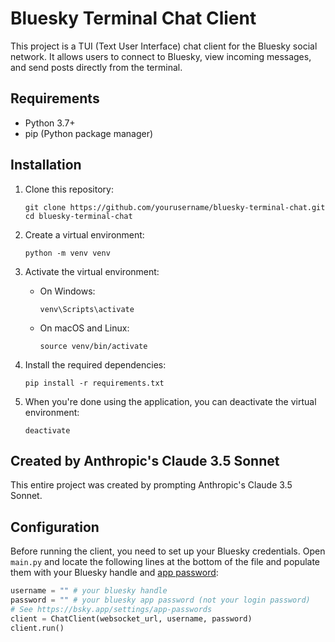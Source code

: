 # Bluesky Terminal Chat Client

This project is a TUI (Text User Interface) chat client for the Bluesky social network. It allows users to connect to Bluesky, view incoming messages, and send posts directly from the terminal.

## Requirements

- Python 3.7+
- pip (Python package manager)

## Installation

1. Clone this repository:
   ```
   git clone https://github.com/yourusername/bluesky-terminal-chat.git
   cd bluesky-terminal-chat
   ```

2. Create a virtual environment:
   ```
   python -m venv venv
   ```

3. Activate the virtual environment:
   - On Windows:
     ```
     venv\Scripts\activate
     ```
   - On macOS and Linux:
     ```
     source venv/bin/activate
     ```

4. Install the required dependencies:
   ```
   pip install -r requirements.txt
   ```

5. When you're done using the application, you can deactivate the virtual environment:
   ```
   deactivate
   ```

## Created by Anthropic's Claude 3.5 Sonnet

This entire project was created by prompting Anthropic's Claude 3.5 Sonnet.

## Configuration

Before running the client, you need to set up your Bluesky credentials. Open `main.py` and locate the following lines at the bottom of the file and populate them with your Bluesky handle and [app password](https://bsky.app/settings/app-passwords):

```python
username = "" # your bluesky handle
password = "" # your bluesky app password (not your login password)
# See https://bsky.app/settings/app-passwords
client = ChatClient(websocket_url, username, password)
client.run()
```
